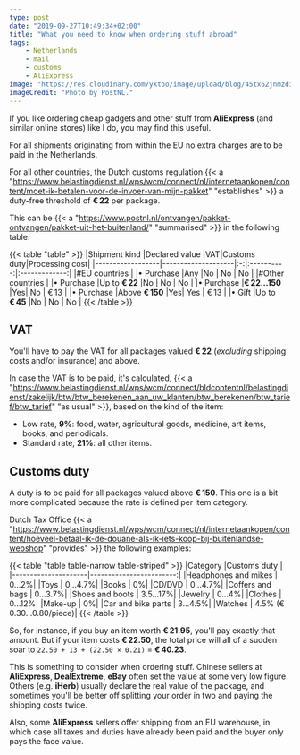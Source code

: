 ```yaml
---
type: post
date: "2019-09-27T10:49:34+02:00"
title: "What you need to know when ordering stuff abroad"
tags:
    - Netherlands
    - mail
    - customs
    - AliExpress
image: "https://res.cloudinary.com/yktoo/image/upload/blog/45tx62jnmzdi1448.jpg"
imageCredit: "Photo by PostNL."
---
```


If you like ordering cheap gadgets and other stuff from **AliExpress** (and similar online stores) like I do, you may find this useful.

For all shipments originating from within the EU no extra charges are to be paid in the Netherlands.

For all other countries, the Dutch customs regulation {{< a "https://www.belastingdienst.nl/wps/wcm/connect/nl/internetaankopen/content/moet-ik-betalen-voor-de-invoer-van-mijn-pakket" "establishes" >}} a duty-free threshold of **€ 22** per package.

<!--more-->

This can be {{< a "https://www.postnl.nl/ontvangen/pakket-ontvangen/pakket-uit-het-buitenland/" "summarised" >}} in the following table:

{{< table "table" >}}
|Shipment kind     |Declared value      |VAT|Customs duty|Processing cost|
|------------------|--------------------|:-:|:----------:|:-------------:|
|#EU countries    |
|• Purchase        |Any                 |No |      No    |     No        |
|#Other countries |
|• Purchase        |Up to **€ 22**      |No |      No    |     No        |
|• Purchase        |**€ 22…150**        |Yes|      No    |     € 13      |
|• Purchase        |Above **€ 150**     |Yes|      Yes   |     € 13      |
|• Gift            |Up to **€ 45**      |No |      No    |     No        |
{{< /table >}}

## VAT

You'll have to pay the VAT for all packages valued **€ 22** (*excluding* shipping costs and/or insurance) and above.

In case the VAT is to be paid, it's calculated, {{< a "https://www.belastingdienst.nl/wps/wcm/connect/bldcontentnl/belastingdienst/zakelijk/btw/btw_berekenen_aan_uw_klanten/btw_berekenen/btw_tarief/btw_tarief" "as usual" >}}, based on the kind of the item:

* Low rate, **9%**: food, water, agricultural goods, medicine, art items, books, and periodicals. 
* Standard rate, **21%**: all other items.

## Customs duty

A duty is to be paid for all packages valued above **€ 150**. This one is a bit more complicated because the rate is defined per item category.

Dutch Tax Office {{< a "https://www.belastingdienst.nl/wps/wcm/connect/nl/internetaankopen/content/hoeveel-betaal-ik-de-douane-als-ik-iets-koop-bij-buitenlandse-webshop" "provides" >}} the following examples:

{{< table "table table-narrow table-striped" >}}
|Category             |Customs duty             |
|---------------------|------------------------:|
|Headphones and mikes |                     0…2%|
|Toys                 |                   0…4.7%|
|Books                |                       0%|
|CD/DVD               |                   0…4.7%|
|Coffers and bags     |                   0…3.7%|
|Shoes and boots      |                  3.5…17%|
|Jewelry              |                     0…4%|
|Clothes              |                    0…12%|
|Make-up              |                       0%|
|Car and bike parts   |                   3…4.5%|
|Watches              | 4.5% (€ 0.30…0.80/piece)|
{{< /table >}}

So, for instance, if you buy an item worth **€ 21.95**, you'll pay exactly that amount. But if your item costs **€ 22.50**, the total price will all of a sudden soar to `22.50 + 13 + (22.50 × 0.21)` = **€ 40.23**.

This is something to consider when ordering stuff. Chinese sellers at **AliExpress**, **DealExtreme**, **eBay** often set the value at some very low figure. Others (e.g. **iHerb**) usually declare the real value of the package, and sometimes you'll be better off splitting your order in two and paying the shipping costs twice.

Also, some **AliExpress** sellers offer shipping from an EU warehouse, in which case all taxes and duties have already been paid and the buyer only pays the face value.
 